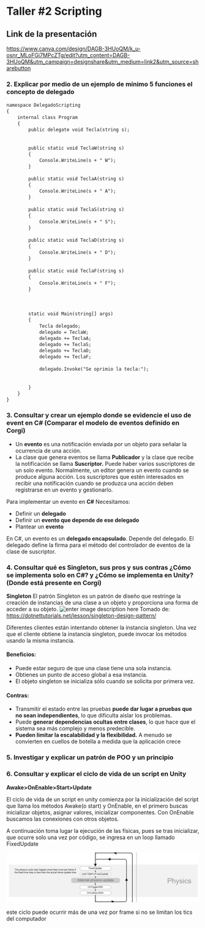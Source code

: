 # Taller #2 Scripting


## Link de la presentación

https://www.canva.com/design/DAGB-3HUoQM/k_u-osnr_MLoFGj7MPcZTg/edit?utm_content=DAGB-3HUoQM&utm_campaign=designshare&utm_medium=link2&utm_source=sharebutton

### 2. Explicar por medio de un ejemplo de mínimo 5 funciones el concepto de delegado

~~~
namespace DelegadoScripting
{
    internal class Program
    {
        public delegate void Tecla(string s);


        public static void TeclaW(string s)
        {
            Console.WriteLine(s + " W");
        }

        public static void TeclaA(string s)
        {
            Console.WriteLine(s + " A");
        }

        public static void TeclaS(string s)
        {
            Console.WriteLine(s + " S");
        }

        public static void TeclaD(string s)
        {
            Console.WriteLine(s + " D");
        }

        public static void TeclaF(string s)
        {
            Console.WriteLine(s + " F");
        }



        static void Main(string[] args)
        {
            Tecla delegado;
            delegado = TeclaW;
            delegado += TeclaA;
            delegado += TeclaS;
            delegado += TeclaD;
            delegado += TeclaF;

            delegado.Invoke("Se oprimio la tecla:");


        }
    }
}

~~~
### 3. Consultar y crear un ejemplo donde se evidencie el uso de event en C# (Comparar el modelo de eventos definido en Corgi)
-   Un <b>evento</b> es una notificación enviada por un objeto para señalar la ocurrencia de una acción.
- La clase que genera eventos se llama <b>Publicador</b> y la clase que recibe la notificación se llama <b>Suscriptor.</b> Puede haber varios suscriptores de un solo evento. Normalmente, un editor genera un evento cuando se produce alguna acción. Los suscriptores que estén interesados ​​en recibir una notificación cuando se produzca una acción deben registrarse en un evento y gestionarlo.

Para implementar un evento en **C#** Necesitamos:
- Definir un **delegado**
- Definir un **evento que depende de ese delegado**
- Plantear un **evento**

En C#, un evento es un <b>delegado encapsulado</b>. Depende del delegado. El delegado define la firma para el método del controlador de eventos de la clase de suscriptor.
### 4. Consultar qué es Singleton, sus pros y sus contras ¿Cómo se implementa solo en C#? y ¿Cómo se implementa en Unity? (Donde está presente en Corgi) 
<b>Singleton</b>
El patrón Singleton es un patrón de diseño que restringe la creación de instancias de una clase a un objeto y proporciona una forma de acceder a su objeto.
![enter image description here](https://dotnettutorials.net/wp-content/uploads/2018/06/Singleton-Design-Pattern-in-C.png?ezimgfmt=ng:webp/ngcb8)
Tomado de: https://dotnettutorials.net/lesson/singleton-design-pattern/

Diferentes clientes están intentando obtener la instancia singleton. Una vez que el cliente obtiene la instancia singleton, puede invocar los métodos usando la misma instancia.

#### Beneficios:
-   Puede estar seguro de que una clase tiene una sola instancia. 
- Obtienes un punto de acceso global a esa instancia. 
- El objeto singleton se inicializa sólo cuando se solicita por primera vez.

#### Contras:
- Transmitir el estado entre las pruebas **puede dar lugar a pruebas que no sean independientes**, lo que dificulta aislar los problemas.
- Puede **generar dependencias ocultas entre clases**, lo que hace que el sistema sea más complejo y menos predecible.
- **Pueden limitar la escalabilidad y la flexibilidad.** A menudo se convierten en cuellos de botella a medida que la aplicación crece
### 5. Investigar y explicar un patrón de POO y un principio
### 6. Consultar y explicar el ciclo de vida de un script en Unity

<b>Awake>OnEnable>Start>Update</b>

El ciclo de vida de un script en unity comienza por la inicialización del script que llama los métodos Awake(o start) y OnEnable, en el primero buscas inicializar objetos, asignar valores, inicializar componentes. Con OnEnable buscamos las conexiones con otros objetos.

A continuación toma lugar la ejecución de las físicas, pues se tras inicializar, que ocurre solo una vez por código, se ingresa en un loop llamado FixedUpdate

![alt text](image.png)

este ciclo puede ocurrir más de una vez por frame si no se limitan los tics del computador

